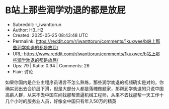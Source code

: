 # B站上那些润学劝退的都是放屁

- Subreddit: r_iwanttorun
- Author: H3_H2
- Created: 2025-05-25 08:43:48 UTC
- Permalink: https://reddit.com/r/iwanttorun/comments/1kuxwee/b站上那些润学劝退的都是放屁/
- URL: https://www.reddit.com/r/iwanttorun/comments/1kuxwee/b站上那些润学劝退的都是放屁/
- Ups: 79 | Ratio: 0.94 | Comments: 26
- Flair: 讨论


如果你国内是企业主程序员语言不怎么熟练，那些润学劝退的视频确实是对的，你确实润出去会阶层下滑，但是大部分人都是落魄做题家，那帮润学劝退的只说中国高薪人群，从来不去中国车间找那帮苦逼机械工程师，从来不去找那帮一天工作十几个小时的服务业人员，好像全中国只有年入50万的精英

